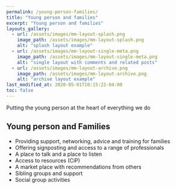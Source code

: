 ```yaml
---
permalink: /young-person-families/
title: "Young person and families"
excerpt: "Young person and families"
layouts_gallery:
  - url: /assets/images/mm-layout-splash.png
    image_path: /assets/images/mm-layout-splash.png
    alt: "splash layout example"
  - url: /assets/images/mm-layout-single-meta.png
    image_path: /assets/images/mm-layout-single-meta.png
    alt: "single layout with comments and related posts"
  - url: /assets/images/mm-layout-archive.png
    image_path: /assets/images/mm-layout-archive.png
    alt: "archive layout example"
last_modified_at: 2020-05-01T10:15:22-04:00
toc: false
---
```


Putting the young person at the heart of everything we do               

## Young person and Families

* Providing support, networking, advice and training for families
* Offering signposting and access to a range of professionals
* A place to talk and a place to listen
* Access to resources (CiP)
* A market place with recommendations from others
* Sibling groups and support
* Social group activities
